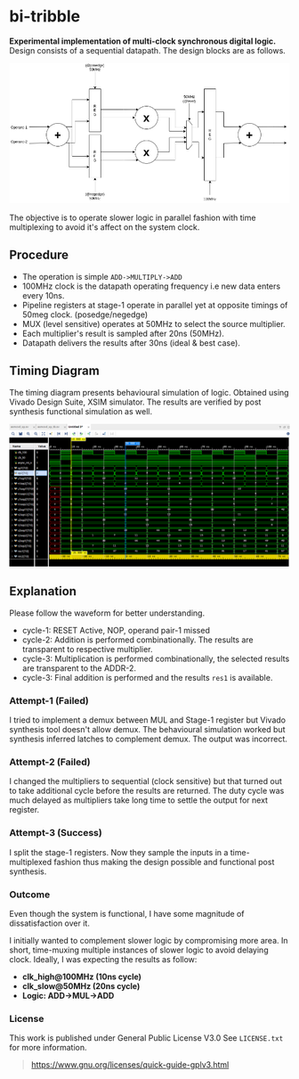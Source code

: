 # bi-tribble
**Experimental implementation of multi-clock synchronous digital logic.**
Design consists of a sequential datapath. The design blocks are as follows.

![Concept](docs/bi-tribble_concept.png)

The objective is to operate slower logic in parallel fashion with time multiplexing to avoid it's affect on the system clock.

## Procedure

- The operation is simple `ADD->MULTIPLY->ADD`
- 100MHz clock is the datapath operating frequency i.e new data enters every 10ns.
- Pipeline registers at stage-1 operate in parallel yet at opposite timings of 50meg clock. (posedge/negedge)
- MUX (level sensitive) operates at 50MHz to select the source multiplier.
- Each multiplier's result is sampled after 20ns (50MHz).
- Datapath delivers the results after 30ns (ideal & best case).

## Timing Diagram
The timing diagram presents behavioural simulation of logic.
Obtained using Vivado Design Suite, XSIM simulator. The results are verified by post synthesis functional simulation as well.

![Concept](waveform/screenshot2.png)

## Explanation
Please follow the waveform for better understanding.

- cycle-1: RESET Active, NOP, operand pair-1 missed
- cycle-2: Addition is performed combinationally. The results are transparent to respective multiplier.
- cycle-3: Multiplication is performed combinationally, the selected results are transparent to the ADDR-2.
- cycle-3: Final addition is performed and the results `res1` is available.


### Attempt-1 (Failed)

I tried to implement a demux between MUL and Stage-1 register but Vivado synthesis tool doesn't allow demux. The behavioural simulation worked but synthesis inferred latches to complement demux. The output was incorrect.

### Attempt-2 (Failed)

I changed the multipliers to sequential (clock sensitive) but that turned out to take additional cycle before the results are returned. The duty cycle was much delayed as multipliers take long time to settle the output for next register.

### Attempt-3 (Success)
I split the stage-1 registers. Now they sample the inputs in a time-multiplexed fashion thus making the design possible and functional post synthesis.

### Outcome
Even though the system is functional, I have some magnitude of dissatisfaction over it.

I initially wanted to complement slower logic by compromising more area. In short, time-muxing multiple instances of slower logic to avoid delaying clock.
Ideally, I was expecting the results as follow:

- **clk_high@100MHz (10ns cycle)**
- **clk_slow@50MHz (20ns cycle)**
- **Logic: ADD->MUL->ADD**




### License

This work is published under General Public License V3.0 See `LICENSE.txt` for more information.
> https://www.gnu.org/licenses/quick-guide-gplv3.html

